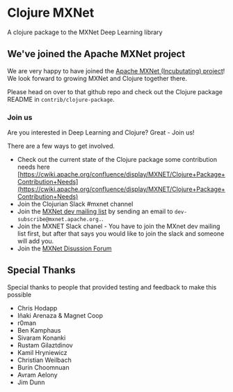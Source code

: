 # Clojure MXNet

A clojure package to the MXNet Deep Learning library

## We've joined the Apache MXNet project

We are very happy to have joined the [Apache MXNet (Incubutating) project](https://github.com/apache/incubator-mxnet)!
We look forward to growing MXNet and Clojure together there.

Please head on over to that github repo and check out the Clojure package README in `contrib/clojure-package`.

### Join us

Are you interested in Deep Learning and Clojure? Great - Join us!

There are a few ways to get involved.

* Check out the current state of the Clojure package some contribution needs here [https://cwiki.apache.org/confluence/display/MXNET/Clojure+Package+Contribution+Needs](https://cwiki.apache.org/confluence/display/MXNET/Clojure+Package+Contribution+Needs)
* Join the Clojurian Slack #mxnet channel
* Join the [MXNet dev mailing list](https://lists.apache.org/list.html?dev@mxnet.apache.org) by sending an email to `dev-subscribe@mxnet.apache.org.`.
* Join the MXNET Slack chanel - You have to join the MXnet dev mailing list first, but after that says you would like to join the slack and someone will add you.
* Join the [MXNet Disussion Forum](https://discuss.mxnet.io/)


## Special Thanks
Special thanks to people that provided testing and feedback to make this possible

- Chris Hodapp
- Iñaki Arenaza & Magnet Coop
- r0man
- Ben Kamphaus
- Sivaram Konanki
- Rustam Gilaztdinov
- Kamil Hryniewicz
- Christian Weilbach
- Burin Choomnuan
- Avram Aelony
- Jim Dunn
